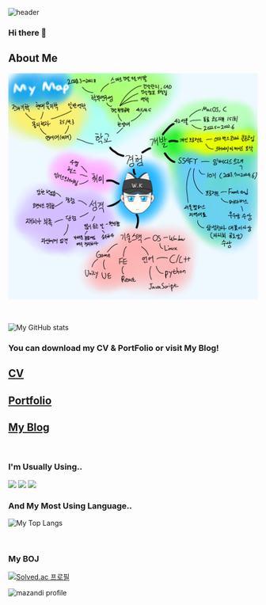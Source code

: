 ![header](https://capsule-render.vercel.app/api?type=waving&color=336699&height=200&section=header&text=Wookeykim95&fontSize=90&fontColor=FFFFFF)

### Hi there 👋

## About Me

![My MindMap](https://github.com/WookeyKim95/WookeyKim95.github.io/blob/main/assets/img/MindMap.png?raw=true)

<br/>

![My GitHub stats](https://github-readme-stats.vercel.app/api?username=WookeyKim95)


### You can download my CV & PortFolio or visit My Blog!<Br/>

## [CV](https://github.com/WookeyKim95/WookeyKim95.github.io/raw/main/CV_KimSungWook.pdf?raw=true)

## [Portfolio](https://github.com/WookeyKim95/WookeyKim95.github.io/raw/main/Portfolio_KimSungWook.pdf?raw=true)

## [My Blog](https://wookeykim95.github.io)

<br/>

### I'm Usually Using..
<img src="https://img.shields.io/badge/-C%2B%2B-lightgrey"> <img src="https://img.shields.io/badge/-Python-informational"> <img src="https://img.shields.io/badge/-Javascript-yellow">

### And My Most Using Language..

![My Top Langs](https://github-readme-stats.vercel.app/api/top-langs?username=WookeyKim95&langs_count=10&layout=compact&theme=default&exclude_repo=WookeyKim95,WookeyKim95.github.io)

<Br/>

### My BOJ

[![Solved.ac
프로필](http://mazassumnida.wtf/api/v2/generate_badge?boj=bluebear9508)](https://solved.ac/bluebear9508)

![mazandi profile](http://mazandi.herokuapp.com/api?handle=bluebear9508&theme=dark)
